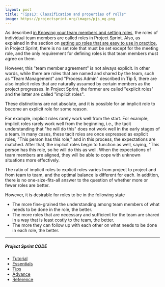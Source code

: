 ```yaml
---
layout: post
title: "Tips13: Classification and properties of rolls"
image: https://projectsprint.org/images/pjs_og.png
---
```


As described [in Knowing your team members and setting roles](../tutorial/section2-2.md), the roles of individual team members are called roles in Project Sprint. Also, as explained in the section on [setting up roles that are easy to use in practice](../tips/tips5.md), in Project Sprint, there is no set role that must be set except for the meeting role, and the only requirement for defining roles is that team members must agree on them.

However, this "team member agreement" is not always explicit. In other words, while there are roles that are named and shared by the team, such as "Team Management" and "Process Admin" described in Tip 5, there are also implicit roles that are naturally assumed by certain members as the project progresses. In Project Sprint, the former are called "explicit roles" and the latter are called "implicit roles".

These distinctions are not absolute, and it is possible for an implicit role to become an explicit role for some reason.

For example, implicit roles rarely work well from the start. For example, implicit roles rarely work well from the beginning, i.e., the tacit understanding that "he will do this" does not work well in the early stages of a team. In many cases, these tacit roles are once expressed as explicit roles, "This person has this role," and in this process, the expectations are matched. After that, the implicit roles begin to function as well, saying, "This person has this role, so he will do this as well. When the expectations of team members are aligned, they will be able to cope with unknown situations more effectively.

The ratio of implicit roles to explicit roles varies from project to project and from team to team, and the optimal balance is different for each. In addition, there is no one-size-fits-all answer to the question of whether more or fewer roles are better.

However, it is desirable for roles to be in the following state

* The more fine-grained the understanding among team members of what needs to be done in the role, the better.
* The more roles that are necessary and sufficient for the team are shared in a way that is least costly to the team, the better.
* The more they can follow up with each other on what needs to be done in each role, the better.

---

##### Project Sprint CODE
- [Tutorial](../tutorial/index.md)
- [Essentials](../essentials.md)
- [Tips](../tips/index.md)
- [Advance](../advance.md)
- [Reference](../reference.md)
